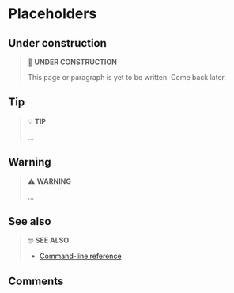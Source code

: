 # Placeholders

## Under construction

> 🚧 **UNDER CONSTRUCTION**
>
> This page or paragraph is yet to be written. Come back later.

## Tip

> 💡 **TIP**
>
> ...

## Warning

> ⚠ **WARNING**
>
> ...

## See also

> 🤓 **SEE ALSO**
>
> * [Command-line reference](cli-reference/)

## Comments

[//]: # (TODO: Move to the upper level)
